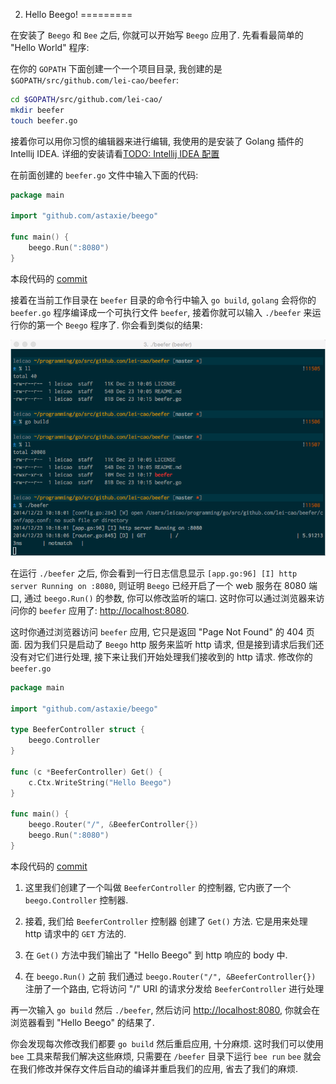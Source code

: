 2. Hello Beego!
=========


在安装了 `Beego` 和 `Bee` 之后, 你就可以开始写 `Beego` 应用了. 先看看最简单的 "Hello World" 程序:


在你的 `GOPATH` 下面创建一个一个项目目录, 我创建的是 `$GOPATH/src/github.com/lei-cao/beefer`:

```zsh
cd $GOPATH/src/github.com/lei-cao/
mkdir beefer
touch beefer.go
```

接着你可以用你习惯的编辑器来进行编辑, 我使用的是安装了 Golang 插件的 Intellij IDEA. 详细的安装请看[TODO: Intellij IDEA 配置]()


在前面创建的 `beefer.go` 文件中输入下面的代码:

```go
package main

import "github.com/astaxie/beego"

func main() {
	beego.Run(":8080")
}
```

本段代码的 [commit](https://github.com/lei-cao/beefer/commit/039067c85ec0f59209b942e61f8cf18dc8a2f788)

接着在当前工作目录在 `beefer` 目录的命令行中输入 `go build`, `golang` 会将你的 `beefer.go` 程序编译成一个可执行文件 `beefer`,
接着你就可以输入 `./beefer` 来运行你的第一个 `Beego` 程序了. 你会看到类似的结果:

![](../images/02/01-first-beego.png?raw=true)

在运行 `./beefer` 之后, 你会看到一行日志信息显示 `[app.go:96] [I] http server Running on :8080`, 则证明 `Beego` 已经开启了一个
web 服务在 8080 端口, 通过 `beego.Run()` 的参数, 你可以修改监听的端口. 这时你可以通过浏览器来访问你的 `beefer` 应用了: [http://localhost:8080](http://localhost:8080).

这时你通过浏览器访问 `beefer` 应用, 它只是返回 "Page Not Found" 的 404 页面. 因为我们只是启动了 `Beego` http 服务来监听 http 请求,
但是接到请求后我们还没有对它们进行处理, 接下来让我们开始处理我们接收到的 http 请求. 修改你的 `beefer.go`

```go
package main

import "github.com/astaxie/beego"

type BeeferController struct {
	beego.Controller
}

func (c *BeeferController) Get() {
	c.Ctx.WriteString("Hello Beego")
}

func main() {
	beego.Router("/", &BeeferController{})
	beego.Run(":8080")
}
```

本段代码的 [commit](https://github.com/lei-cao/beefer/commit/8a5bbd5fab2535d6c7882359d511bb910014539f)

1. 这里我们创建了一个叫做 `BeeferController` 的控制器, 它内嵌了一个 `beego.Controller` 控制器.

2. 接着, 我们给 `BeeferController` 控制器 创建了 `Get()` 方法. 它是用来处理 http 请求中的 `GET` 方法的.

3. 在 `Get()` 方法中我们输出了 "Hello Beego" 到 http 响应的 body 中.

4. 在 `beego.Run()` 之前 我们通过 `beego.Router("/", &BeeferController{})` 注册了一个路由, 它将访问 "/" URI 的请求分发给 `BeeferController`
进行处理

再一次输入 `go build` 然后 `./beefer`, 然后访问 [http://localhost:8080](http://localhost:8080), 你就会在浏览器看到 "Hello Beego" 的结果了.

你会发现每次修改我们都要 `go build` 然后重启应用, 十分麻烦. 这时我们可以使用 `bee` 工具来帮我们解决这些麻烦, 只需要在 `/beefer` 目录下运行 `bee run`
 `bee` 就会在我们修改并保存文件后自动的编译并重启我们的应用, 省去了我们的麻烦.






